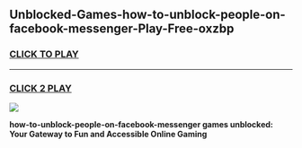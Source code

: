 
## Unblocked-Games-how-to-unblock-people-on-facebook-messenger-Play-Free-oxzbp
<h3>
<a href="https://premium76.site?title=how-to-unblock-people-on-facebook-messenger&ref=18A1">CLICK TO PLAY</a></h3>
<hr>

<h3>
<a href="https://premium76.site?title=how-to-unblock-people-on-facebook-messenger&ref=18A1">CLICK 2 PLAY</a>
  
</h3>

<a href="https://premium76.site?title=how-to-unblock-people-on-facebook-messenger&ref=18A1"><img src="https://clearcache.store/games.png"></a>


**how-to-unblock-people-on-facebook-messenger games unblocked: Your Gateway to Fun and Accessible Online Gaming**
